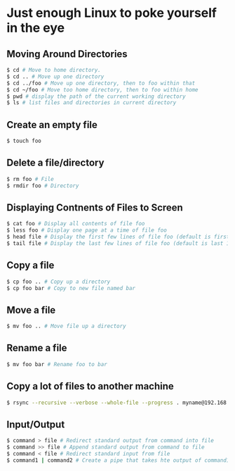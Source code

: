# Just enough Linux to poke yourself in the eye

## Moving Around Directories
```bash 
$ cd # Move to home directory. 
$ cd .. # Move up one directory
$ cd ../foo # Move up one directory, then to foo within that
$ cd ~/foo # Move too home directory, then to foo within home
$ pwd # display the path of the current working directory
$ ls # list files and directories in current directory
```

## Create an empty file
```bash
$ touch foo
```

## Delete a file/directory 
```bash
$ rm foo # File
$ rmdir foo # Directory 
```

## Displaying Contnents of Files to Screen
```bash
$ cat foo # Display all contents of file foo
$ less foo # Display one page at a time of file foo 
$ head file # Display the first few lines of file foo (default is first 10)
$ tail file # Display the last few lines of file foo (default is last 10)
```

## Copy a file
```bash
$ cp foo .. # Copy up a directory
$ cp foo bar # Copy to new file named bar
```

## Move a file
```bash
$ mv foo .. # Move file up a directory
```

## Rename a file
```bash
$ mv foo bar # Rename foo to bar
```

## Copy a lot of files to another machine
```bash
$ rsync --recursive --verbose --whole-file --progress . myname@192.168.1.2:/tmp/
```

## Input/Output
```bash 
$ command > file # Redirect standard output from command into file
$ command >> file # Append standard output from command to file 
$ command < file # Redirect standard input from file
$ command1 | command2 # Create a pipe that takes hte output of command1 and uses it as the input for command2
```
